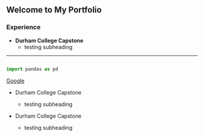 ## Welcome to My Portfolio

### Experience

- **Durham College Capstone**
  - testing subheading
  
---


```py

import pandas as pd


```

[Google](https://google.ca/)

  
- Durham College Capstone
  - testing subheading
  
- Durham College Capstone
  - testing subheading
